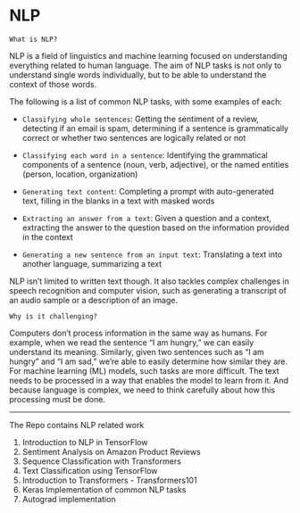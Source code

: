 # NLP

`What is NLP?`

NLP is a field of linguistics and machine learning focused on understanding everything related to human language. The aim of NLP tasks is not only to understand single words individually, but to be able to understand the context of those words.

The following is a list of common NLP tasks, with some examples of each:

* `Classifying whole sentences`: Getting the sentiment of a review, detecting if an email is spam, determining if a sentence is grammatically correct or whether two sentences are logically related or not

* `Classifying each word in a sentence`: Identifying the grammatical components of a sentence (noun, verb, adjective), or the named entities (person, location, organization)

* `Generating text content`: Completing a prompt with auto-generated text, filling in the blanks in a text with masked words

* `Extracting an answer from a text`: Given a question and a context, extracting the answer to the question based on the information provided in the context

* `Generating a new sentence from an input text`: Translating a text into another language, summarizing a text

NLP isn’t limited to written text though. It also tackles complex challenges in speech recognition and computer vision, such as generating a transcript of an audio sample or a description of an image.

`Why is it challenging?`

Computers don’t process information in the same way as humans. For example, when we read the sentence “I am hungry,” we can easily understand its meaning. Similarly, given two sentences such as “I am hungry” and “I am sad,” we’re able to easily determine how similar they are. For machine learning (ML) models, such tasks are more difficult. The text needs to be processed in a way that enables the model to learn from it. And because language is complex, we need to think carefully about how this processing must be done. 


--------------------------------------------------------------------------------
The Repo contains NLP related work
 
 1. Introduction to NLP in TensorFlow
 2. Sentiment Analysis on Amazon Product Reviews
 3. Sequence Classification with Transformers
 4. Text Classification using TensorFlow
 5. Introduction to Transformers - Transformers101
 6. Keras Implementation of common NLP tasks
 7. Autograd implementation
